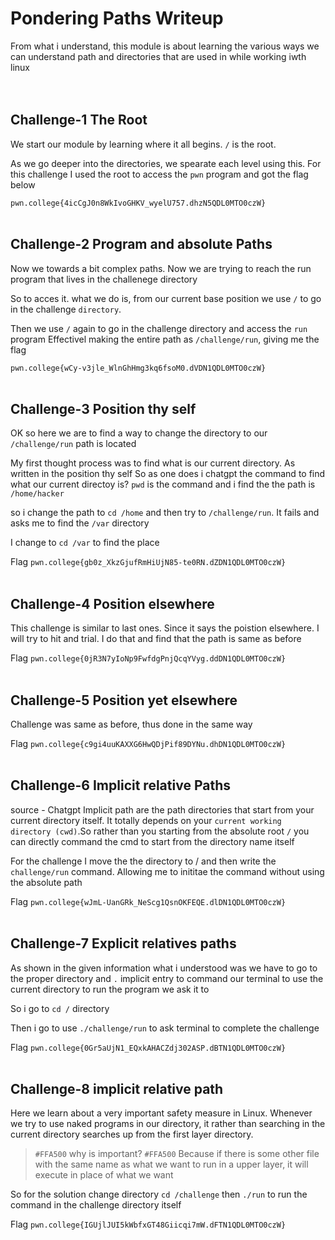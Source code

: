 # Pondering Paths Writeup
From what i understand, this module is about learning the various ways we can understand path and directories that are used in while working iwth linux
<br><br><br>

## Challenge-1 The Root
We start our module by learning where it all begins. `/` is the root. 

As we go deeper into the directories, we spearate each level using this.
For this challenge I used the root to access the `pwn` program and got the flag below

`pwn.college{4icCgJ0n8WkIvoGHKV_wyelU757.dhzN5QDL0MTO0czW}`
<br><br>

## Challenge-2 Program and absolute Paths
Now we towards a bit complex paths. Now we are trying to reach the run program that lives in the challenege directory

So to acces it. what we do is, from our current base position we use `/` to go in the challenge `directory`.

Then we use `/` again to go in the challenge directory and access the `run` program
Effectivel making the entire path as `/challenge/run`, giving me the flag

`pwn.college{wCy-v3jle_WlnGhHmg3kq6fsoM0.dVDN1QDL0MTO0czW}`
<br><br>

## Challenge-3 Position thy self
OK so here we are to find a way to change the directory to our `/challenge/run` path is located

My first thought process was to find what is our current directory. As written in the position thy self
So as one does i chatgpt the command to find what our current directoy is? `pwd` is the command and i find the the path is `/home/hacker`

so i change the path to `cd /home` and then try to `/challenge/run`. It fails and asks me to find the `/var` directory

I change to `cd /var` to find the place

Flag `pwn.college{gb0z_XkzGjufRmHiUjN85-te0RN.dZDN1QDL0MTO0czW}`
<br><br>

## Challenge-4 Position elsewhere
This challenge is similar to last ones. Since it says the poistion elsewhere. I will try to hit and trial.
I do that and find that the path is same as before

Flag `pwn.college{0jR3N7yIoNp9FwfdgPnjQcqYVyg.ddDN1QDL0MTO0czW}`
<br><br>

## Challenge-5 Position yet elsewhere
Challenge was same as before, thus done in the same way

Flag `pwn.college{c9gi4uuKAXXG6HwQDjPif89DYNu.dhDN1QDL0MTO0czW}`
<br><br>

## Challenge-6 Implicit relative Paths
source -  Chatgpt
Implicit path are the path directories that start from your current directory itself.
It totally depends on your `current working directory (cwd)`.So rather than you starting from the absolute root `/` you can directly command the cmd to start from the directory name itself

For the challenge I move the the directory to / and then write the `challenge/run` command. Allowing me to inititae the command without using the absolute path

Flag `pwn.college{wJmL-UanGRk_NeScg1QsnOKFEQE.dlDN1QDL0MTO0czW}`
<br><br>

## Challenge-7 Explicit relatives paths
As shown in the given information what i understood was we have to go to the proper directory and `.` implicit entry to command our terminal to use the current directory to run the program we ask it to

So i go to `cd /` directory

Then i go to use `./challenge/run` to ask terminal to complete the challenge

Flag `pwn.college{0Gr5aUjN1_EQxkAHACZdj302ASP.dBTN1QDL0MTO0czW}`
<br><br>

## Challenge-8 implicit relative path
Here we learn about a very important safety measure in Linux.
Whenever we try to use naked programs in our directory, it rather than searching in the current directory searches up from the first layer directory.

> `#FFA500` why is important?
> `#FFA500` Because if there is some other file with the same name as what we want to run in a upper layer, it will execute in place of what we want

So for the solution change directory `cd /challenge`
then `./run` to run the command in the challenge directory itself

Flag `pwn.college{IGUjlJUI5kWbfxGT48Giicqi7mW.dFTN1QDL0MTO0czW}`
<br><br> 